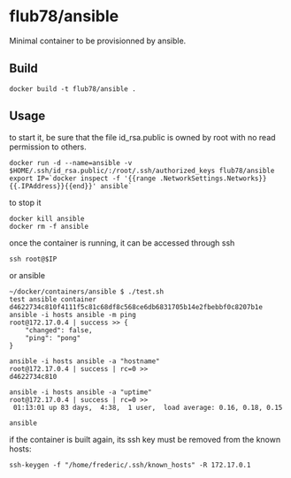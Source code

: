 # flub78/ansible

Minimal container to be provisionned by ansible.

## Build

    docker build -t flub78/ansible .


## Usage
to start it, be sure that the file id_rsa.public is owned by root with no read permission to others.

    docker run -d --name=ansible -v $HOME/.ssh/id_rsa.public/:/root/.ssh/authorized_keys flub78/ansible
    export IP=`docker inspect -f '{{range .NetworkSettings.Networks}}{{.IPAddress}}{{end}}' ansible`

to stop it

    docker kill ansible
    docker rm -f ansible

once the container is running, it can be accessed through ssh

    ssh root@$IP

or ansible

```
~/docker/containers/ansible $ ./test.sh 
test ansible container
d4622734c810f4111f5c81c68df8c568ce6db6831705b14e2fbebbf0c8207b1e
ansible -i hosts ansible -m ping
root@172.17.0.4 | success >> {
    "changed": false, 
    "ping": "pong"
}

ansible -i hosts ansible -a "hostname"
root@172.17.0.4 | success | rc=0 >>
d4622734c810

ansible -i hosts ansible -a "uptime"
root@172.17.0.4 | success | rc=0 >>
 01:13:01 up 83 days,  4:38,  1 user,  load average: 0.16, 0.18, 0.15

ansible
```


if the container is built again, its ssh key must be removed from the known hosts:
```
ssh-keygen -f "/home/frederic/.ssh/known_hosts" -R 172.17.0.1
```
